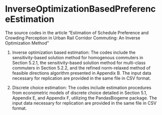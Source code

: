 # InverseOptimizationBasedPreferenceEstimation
The source codes in the article “Estimation of Schedule Preference and Crowding Perception in Urban Rail Corridor Commuting: An Inverse Optimization Method”

1. Inverse optimization based estimation:
   The codes include the sensitivity-based solution method for homogenous commuters in Section 5.2.1, the sensitivity-based solution method for multi-class commuters in Section 5.2.2, and the refined norm-relaxed method of feasible directions algorithm presented in Appendix B. The input data necessary for replication are provided in the same file in CSV format.
   
2. Discrete choice estimation:
   The codes include estimation procedures from econometric models of discrete choice detailed in Section 5.1, Appendix E, and Appendix F, utilizing the PandasBiogeme package. The input data necessary for replication are provided in the same file in CSV format.
